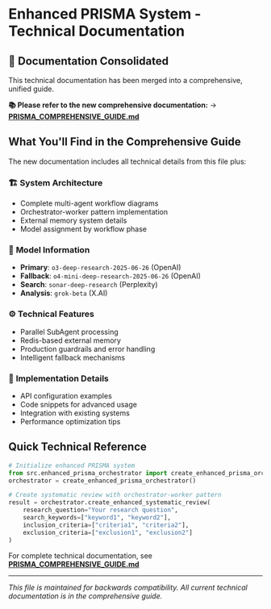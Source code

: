 # Enhanced PRISMA System - Technical Documentation

## 📢 Documentation Consolidated

This technical documentation has been merged into a comprehensive, unified guide.

**📚 Please refer to the new comprehensive documentation:**
→ **[PRISMA_COMPREHENSIVE_GUIDE.md](PRISMA_COMPREHENSIVE_GUIDE.md)**

## What You'll Find in the Comprehensive Guide

The new documentation includes all technical details from this file plus:

### 🏗️ **System Architecture**
- Complete multi-agent workflow diagrams
- Orchestrator-worker pattern implementation
- External memory system details
- Model assignment by workflow phase

### 🧠 **Model Information**
- **Primary**: `o3-deep-research-2025-06-26` (OpenAI)
- **Fallback**: `o4-mini-deep-research-2025-06-26` (OpenAI)
- **Search**: `sonar-deep-research` (Perplexity)
- **Analysis**: `grok-beta` (X.AI)

### ⚙️ **Technical Features**
- Parallel SubAgent processing
- Redis-based external memory
- Production guardrails and error handling
- Intelligent fallback mechanisms

### 🔧 **Implementation Details**
- API configuration examples
- Code snippets for advanced usage
- Integration with existing systems
- Performance optimization tips

## Quick Technical Reference

```python
# Initialize enhanced PRISMA system
from src.enhanced_prisma_orchestrator import create_enhanced_prisma_orchestrator
orchestrator = create_enhanced_prisma_orchestrator()

# Create systematic review with orchestrator-worker pattern
result = orchestrator.create_enhanced_systematic_review(
    research_question="Your research question",
    search_keywords=["keyword1", "keyword2"],
    inclusion_criteria=["criteria1", "criteria2"],
    exclusion_criteria=["exclusion1", "exclusion2"]
)
```

For complete technical documentation, see **[PRISMA_COMPREHENSIVE_GUIDE.md](PRISMA_COMPREHENSIVE_GUIDE.md)**

---

*This file is maintained for backwards compatibility. All current technical documentation is in the comprehensive guide.*